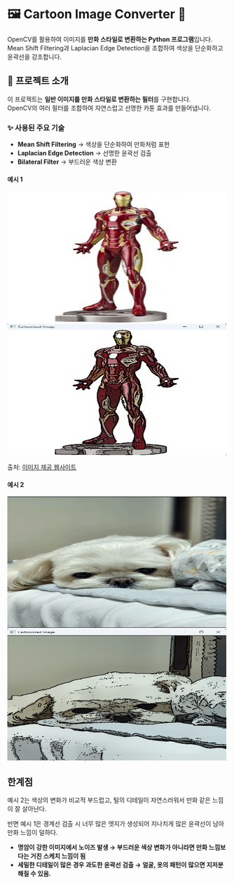 # 🖼 Cartoon Image Converter 🎨  

OpenCV를 활용하여 이미지를 **만화 스타일로 변환하는 Python 프로그램**입니다.  
Mean Shift Filtering과 Laplacian Edge Detection을 조합하여 색상을 단순화하고 윤곽선을 강조합니다.



## 📌 **프로젝트 소개**  
이 프로젝트는 **일반 이미지를 만화 스타일로 변환하는 필터**를 구현합니다.  
OpenCV의 여러 필터를 조합하여 자연스럽고 선명한 카툰 효과를 만들어냅니다.

### ✨ **사용된 주요 기술**
- **Mean Shift Filtering** → 색상을 단순화하여 만화처럼 표현  
- **Laplacian Edge Detection** → 선명한 윤곽선 검출  
- **Bilateral Filter** → 부드러운 색상 변환  

#### 예시 1
 <img src="./example_imagin/ironman.jpg" width="500" height="300">
 <img src="./example_imagin/cartoon_ironman.png" width="500" height="300">

 출처: [이미지 제공 웹사이트](https://m.comics-art.co.kr/product/%EB%A7%88%EB%B8%94-%ED%94%BC%EA%B7%9C%EC%96%B4-%EC%96%B4%EB%B2%A4%EC%A0%B8%EC%8A%A4-%EC%97%90%EC%9D%B4%EC%A7%80-%EC%98%A4%EB%B8%8C-%EC%9A%B8%ED%8A%B8%EB%A1%A0-artfx-%EC%95%84%EC%9D%B4%EC%96%B8%EB%A7%A8-%EB%A7%88%ED%81%AC45/1722/#enp_mbris)
 
#### 예시 2
 <img src="./example_imagin/puppy.jpg" width="500" height="300">
 <img src="./example_imagin/cartoon_puppy.png" width="500" height="300">

## 한계점

예시 2는 색상의 변화가 비교적 부드럽고, 털의 디테일이 자연스러워서 만화 같은 느낌이 잘 살아난다.

반면 예시 1은 경계선 검출 시 너무 많은 엣지가 생성되어 지나치게 많은 윤곽선이 남아 만화 느낌이 덜하다.


- **명암이 강한 이미지에서 노이즈 발생 → 부드러운 색상 변화가 아니라면 만화 느낌보다는 거친 스케치 느낌이 됨**
- **세밀한 디테일이 많은 경우 과도한 윤곽선 검출 → 얼굴, 옷의 패턴이 많으면 지저분해질 수 있음.**
